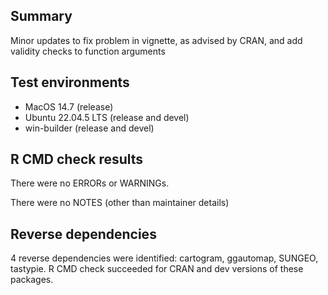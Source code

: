 ## Summary

Minor updates to fix problem in vignette, as advised by CRAN, and add validity
checks to function arguments

## Test environments

  * MacOS 14.7 (release)
  * Ubuntu 22.04.5 LTS (release and devel)
  * win-builder (release and devel)

## R CMD check results

There were no ERRORs or WARNINGs.

There were no NOTES (other than maintainer details)

## Reverse dependencies

4 reverse dependencies were identified: cartogram, ggautomap, SUNGEO, tastypie. 
R CMD check succeeded for CRAN and dev versions of these packages.
